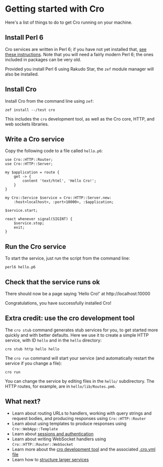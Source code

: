 # Getting started with Cro

Here's a list of things to do to get Cro running on your machine.

## Install Perl 6

Cro services are written in Perl 6; if you have not yet installed that,
[see these instructions](https://perl6.org/downloads/). Note that you will
need a fairly modern Perl 6; the ones included in packages can be very old.

Provided you install Perl 6 using Rakudo Star, the `zef` module manager will
also be installed.

## Install Cro

Install Cro from the command line using `zef`:

```
zef install --/test cro
```

This includes the `cro` development tool, as well as the Cro core, HTTP, and
web sockets libraries.

## Write a Cro service

Copy the following code to a file called `hello.p6`:

```
use Cro::HTTP::Router;
use Cro::HTTP::Server;

my $application = route {
    get -> {
        content 'text/html', 'Hello Cro!';
    }
}

my Cro::Service $service = Cro::HTTP::Server.new:
    :host<localhost>, :port<10000>, :$application;

$service.start;

react whenever signal(SIGINT) {
    $service.stop;
    exit;
}
```

## Run the Cro service

To start the service, just run the script from the command line:

```
perl6 hello.p6
```

## Check that the service runs ok

There should now be a page saying 'Hello Cro!' at http://localhost:10000

Congratulations, you have successfully installed Cro!

## Extra credit: use the cro development tool

The `cro stub` command generates stub services for you, to get started more
quickly and with better defaults. Here we use it to create a simple HTTP
service, with ID `hello` and in the `hello` directory:

```
cro stub http hello hello
```

The `cro run` command will start your service (and automatically restart the
service if you change a file):

```
cro run
```

You can change the service by editing files in the `hello/` subdirectory. The
HTTP routes, for example, are in `hello/lib/Routes.pm6`.

## What next?

* Learn about routing URLs to handlers, working with query strings and request
  bodies, and producing responses using `Cro::HTTP::Router`
* Learn about using templates to produce responses using `Cro::WebApp::Template`
* Learn about [sessions and authentication](/docs/http-auth-and-sessions)
* Learn about writing WebSocket handlers using `Cro::HTTP::Router::WebSocket`
* Learn more about the [cro development tool](/docs/cro-tool) and the associated
  [.cro.yml file](/docs/cro-yml)
* Learn how to [structure larger services](/docs/structuring-services)
